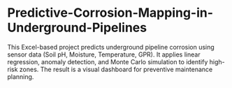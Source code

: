 # Predictive-Corrosion-Mapping-in-Underground-Pipelines
This Excel-based project predicts underground pipeline corrosion using sensor data (Soil pH, Moisture, Temperature, GPR). It applies linear regression, anomaly detection, and Monte Carlo simulation to identify high-risk zones. The result is a visual dashboard for preventive maintenance planning.
